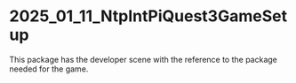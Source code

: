 # 2025_01_11_NtpIntPiQuest3GameSetup
This package has the developer scene with the reference to the package needed for the game.
